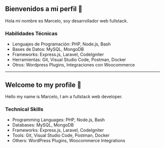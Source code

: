 ## Bienvenidos a mi perfil  👋
Hola mi nombre es Marcelo, soy desarrollador web fullstack.

### Habilidades Técnicas
- Lenguajes de Programación: PHP, Node.js, Bash
- Bases de Datos: MySQL, MongoDB
- Frameworks: Express.js, Laravel, CodeIgniter
- Herramientas: Git, Visual Studio Code, Postman, Docker
- Otros: Wordpress Plugins, Integraciones con Woocommerce
---
##  Welcome to my profile  👋
Hello my name is Marcelo, I am a fullstack web developer.

### Technical Skills
- Programming Languages: PHP, Node.js, Bash
- Databases: MySQL, MongoDB
- Frameworks: Express.js, Laravel, CodeIgniter
- Tools: Git, Visual Studio Code, Postman, Docker
- Others: WordPress Plugins, Woocommerce Integrations
